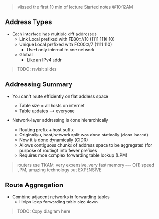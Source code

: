 > Missed the first 10 min of lecture
> Started notes @10:12AM

## Address Types
- Each interface has multiple diff addresses
  - Link Local prefixed with FE80:://10 (1111 1110 10)
  - Unique Local prefixed with FC00:://7  (1111 110)
    - Used only internal to one network
  - Global 
    - Like an IPv4 addr

> TODO: revisit slides

## Addressing Summary
- You can't route efficiently on flat address space
  - Table size = all hosts on internet
  - Table updates --> everyone

- Network-layer addressing is done hierarchically
  - Routing prefix + host suffix
  - Originallyu, host/network split was done statically (class-based)
  - Now it is done dynamically (CIDR)
  - Allows contiguous chunks of address space to be aggregated (for purpose of routing) into fewer prefixes
  - Requires moe complex forwarding table lookup (LPM)

> routers use TKAM: very expensive, very fast memory --- O(1) speed LPM, amazing technology but EXPENSIVE

## Route Aggregation
- Combine adjacent networks in forwarding tables
  - Helps keep forwarding table size down

> TODO: Copy diagram here

